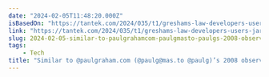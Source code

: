 ```yaml
---
date: "2024-02-05T11:48:20.000Z"
isBasedOn: "https://tantek.com/2024/035/t1/greshams-law-developers-users-jargon"
link: "https://tantek.com/2024/035/t1/greshams-law-developers-users-jargon"
slug: 2024-02-05-similar-to-paulgrahamcom-paulgmasto-paulgs-2008-observation-about
tags:
    - Tech
title: "Similar to @paulgraham.com (@paulg@mas.to @paulg)’s 2008 observation about "
---
```

